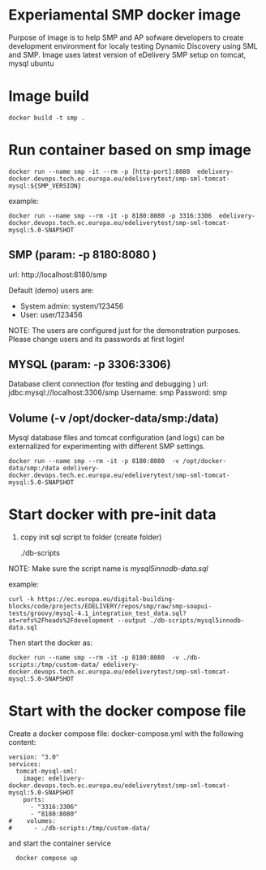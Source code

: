 # Experiamental SMP docker image
Purpose of image is to help SMP and AP sofware developers to create development environment for localy testing Dynamic Discovery using SML and SMP.
Image uses latest version of eDelivery SMP setup on tomcat, mysql ubuntu

# Image build

    docker build -t smp .

# Run container based on smp image
  
    docker run --name smp -it --rm -p [http-port]:8080  edelivery-docker.devops.tech.ec.europa.eu/edeliverytest/smp-sml-tomcat-mysql:${SMP_VERSION}

example:

    docker run --name smp --rm -it -p 8180:8080 -p 3316:3306  edelivery-docker.devops.tech.ec.europa.eu/edeliverytest/smp-sml-tomcat-mysql:5.0-SNAPSHOT

## SMP (param: -p 8180:8080 )
url: http://localhost:8180/smp

Default (demo) users are:
 - System admin: system/123456 
 - User:  user/123456

NOTE: The users are configured just for the demonstration purposes. Please change users and its passwords at first login!

## MYSQL (param: -p 3306:3306)
Database client connection (for testing and debugging )
url: jdbc:mysql://localhost:3306/smp
Username: smp
Password: smp

## Volume (-v /opt/docker-data/smp:/data)
Mysql database files and tomcat configuration (and logs) can be externalized for experimenting with different SMP settings.

    docker run --name smp --rm -it -p 8180:8080  -v /opt/docker-data/smp:/data edelivery-docker.devops.tech.ec.europa.eu/edeliverytest/smp-sml-tomcat-mysql:5.0-SNAPSHOT

# Start docker with pre-init data  
1. copy init sql script to folder (create folder)
  
    ./db-scripts

NOTE: Make sure the script name is *mysql5innodb-data.sql*


example:
        
    curl -k https://ec.europa.eu/digital-building-blocks/code/projects/EDELIVERY/repos/smp/raw/smp-soapui-tests/groovy/mysql-4.1_integration_test_data.sql?at=refs%2Fheads%2Fdevelopment --output ./db-scripts/mysql5innodb-data.sql

Then start the docker as:

    docker run --name smp --rm -it -p 8180:8080  -v ./db-scripts:/tmp/custom-data/ edelivery-docker.devops.tech.ec.europa.eu/edeliverytest/smp-sml-tomcat-mysql:5.0-SNAPSHOT 

# Start with the docker compose file

Create a docker compose file: docker-compose.yml
with the following content: 
```
version: "3.0"
services:
  tomcat-mysql-sml:
    image: edelivery-docker.devops.tech.ec.europa.eu/edeliverytest/smp-sml-tomcat-mysql:5.0-SNAPSHOT
    ports:
      - "3316:3306"
      - "8180:8080"
#    volumes:
#      - ./db-scripts:/tmp/custom-data/      
```

and start the container service

      docker compose up 
